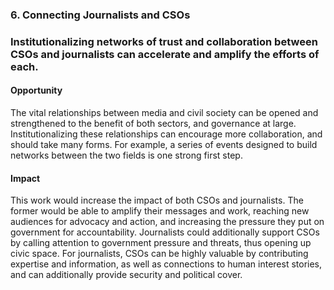 ### 6. Connecting Journalists and CSOs

### Institutionalizing networks of trust and collaboration between CSOs and journalists can accelerate and amplify the efforts of each.

#### Opportunity

The vital relationships between media and civil society can be opened and strengthened to the benefit of both sectors, and governance at large. Institutionalizing these relationships can encourage more collaboration, and should take many forms. For example, a series of events designed to build networks between the two fields is one strong first step.

#### Impact

This work would increase the impact of both CSOs and journalists. The former would be able to amplify their messages and work, reaching new audiences for advocacy and action, and increasing the pressure they put on government for accountability. Journalists could additionally support CSOs by calling attention to government pressure and threats, thus opening up civic space. For journalists, CSOs can be highly valuable by contributing expertise and information, as well as connections to human interest stories, and can additionally provide security and political cover.
